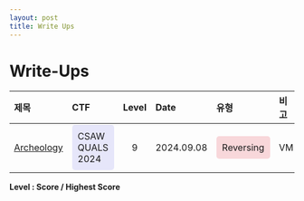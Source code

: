 ```yaml
---
layout: post
title: Write Ups
---
```


# Write-Ups

| 제목 | CTF | Level | Date | 유형| 비고 |
| :------ |:--- | :--: | :---| :--- | :--- |
|[Archeology](https://jeongramon.github.io/archeology)|<div style="background-color:#e6e6fa; padding:10px; border-radius:5px;">CSAW QUALS 2024</div>  |9| 2024.09.08 | <div style="background-color:#f8d7da; padding:10px; border-radius:5px;">Reversing</div> | VM |

**Level : Score / Highest Score**